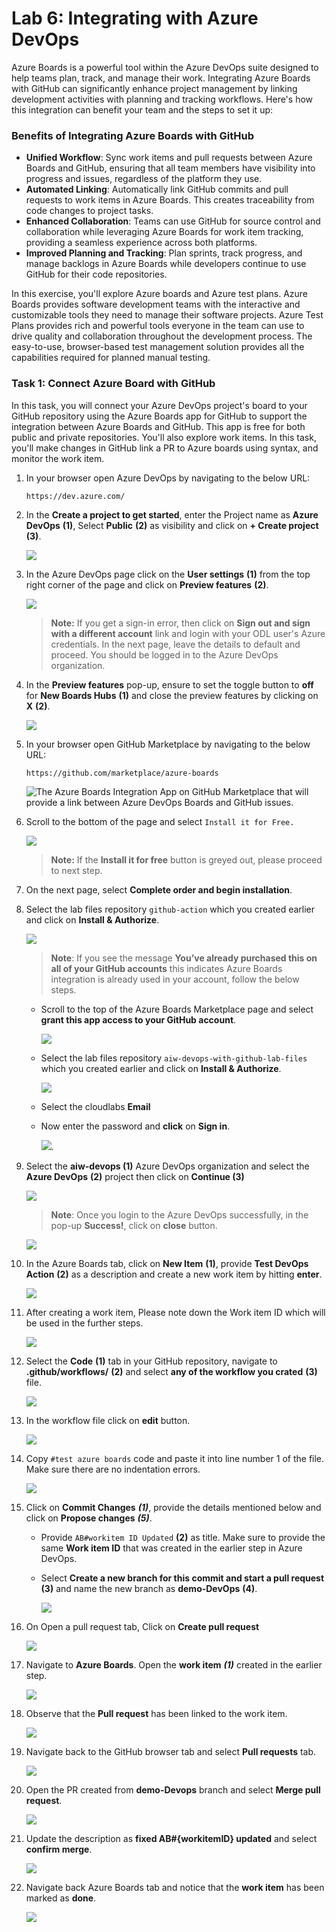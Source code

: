 # Lab 6: Integrating with Azure DevOps

Azure Boards is a powerful tool within the Azure DevOps suite designed to help teams plan, track, and manage their work. Integrating Azure Boards with GitHub can significantly enhance project management by linking development activities with planning and tracking workflows. Here's how this integration can benefit your team and the steps to set it up:

### Benefits of Integrating Azure Boards with GitHub

- **Unified Workflow**: Sync work items and pull requests between Azure Boards and GitHub, ensuring that all team members have visibility into progress and issues, regardless of the platform they use.
- **Automated Linking**: Automatically link GitHub commits and pull requests to work items in Azure Boards. This creates traceability from code changes to project tasks.
- **Enhanced Collaboration**: Teams can use GitHub for source control and collaboration while leveraging Azure Boards for work item tracking, providing a seamless experience across both platforms.
- **Improved Planning and Tracking**: Plan sprints, track progress, and manage backlogs in Azure Boards while developers continue to use GitHub for their code repositories.

In this exercise, you'll explore Azure boards and Azure test plans. Azure Boards provides software development teams with the interactive and customizable tools they need to manage their software projects. Azure Test Plans provides rich and powerful tools everyone in the team can use to drive quality and collaboration throughout the development process. The easy-to-use, browser-based test management solution provides all the capabilities required for planned manual testing.

### Task 1: Connect Azure Board with GitHub

In this task, you will connect your Azure DevOps project's board to your GitHub repository using the Azure Boards app for GitHub to support the integration between Azure Boards and GitHub. This app is free for both public and private repositories. You'll also explore work items.  In this task, you'll make changes in GitHub link a PR to Azure boards using syntax, and monitor the work item.

1. In your browser open Azure DevOps by navigating to the below URL:

    ``` 
    https://dev.azure.com/
    ```

2. In the **Create a project to get started**, enter the Project name as **Azure DevOps** **(1)**, Select **Public** **(2)** as visibility and click on **+ Create project** **(3)**.

    ![](../media/create-devops-project.png)

3. In the Azure DevOps page click on the **User settings** **(1)** from the top right corner of the page and click on **Preview features** **(2)**.

   ![](../media/preview-features.png)

    > **Note:** If you get a sign-in error, then click on **Sign out and sign with a different account** link and login with your ODL user's Azure credentials. In the next page, leave the details to default and proceed. You should be logged in to the Azure DevOps organization. 

4. In the **Preview features** pop-up, ensure to set the toggle button to **off** for **New Boards Hubs** **(1)** and close the preview features by clicking on **X** **(2)**.
   
   ![](../media/new-boards-hubs1.png)

5. In your browser open GitHub Marketplace by navigating to the below URL:

    ``` 
    https://github.com/marketplace/azure-boards
    ```

    ![The Azure Boards Integration App on GitHub Marketplace that will provide a link between Azure DevOps Boards and GitHub issues.](../media/hol-ex1-task1-step1.png "Azure Boards Integration App on GitHub Marketplace")

6. Scroll to the bottom of the page and select `Install it for Free.`

   ![](../media/2dg50.png)

    >**Note:** If the **Install it for free** button is greyed out, please proceed to next step.
   
7. On the next page, select **Complete order and begin installation**.

8. Select the lab files repository `github-action` which you created earlier and click on **Install & Authorize**.

   ![](../media/ex4-kc-install&auth.png)
    
    >**Note**: If you see the message **You’ve already purchased this on all of your GitHub accounts** this indicates Azure Boards integration is already used in your account, follow the below steps.
   
   - Scroll to the top of the Azure Boards Marketplace page and select **grant this app access to your GitHub account**.
   
       ![](../media/2dg51.png)
   
   - Select the lab files repository `aiw-devops-with-github-lab-files` which you created earlier and click on **Install & Authorize**.

       ![](../media/ex4-kc-install&auth.png)

   - Select the cloudlabs **Email** <inject key="AzureAdUserEmail"></inject>
     
   - Now enter the password and **click** on **Sign in**.

        ![](../media/img10.png).
    
9. Select the **aiw-devops (1)** Azure DevOps organization and select the **Azure DevOps** **(2)** project then click on **Continue (3)**

   ![](../media/azuredevops.png)

   > **Note**: Once you login to the Azure DevOps successfully, in the pop-up **Success!**, click on **close** button.

     ![](../media/succedded.png) 

10. In the Azure Boards tab, click on **New Item** **(1)**, provide **Test DevOps Action** **(2)** as a description and create a new work item by hitting **enter**.

     ![](../media/ex4-task2-step1.png)
   
11. After creating a work item, Please note down the Work item ID which will be used in the further steps.

     ![](../media/ex4-kc-todo-new1.png)
   
12. Select the **Code** **(1)** tab in your GitHub repository, navigate to **.github/workflows/** **(2)** and select **any of the workflow you crated** **(3)** file.

     ![](../media/2dgn140.png)
   
13. In the workflow file click on **edit** button.

     ![](../media/edit.png)

14. Copy `#test azure boards` code and paste it into line number 1 of the file. Make sure there are no indentation errors.

     ![](../media/2dgn166.png)
   
15. Click on **Commit Changes** ***(1)***, provide the details mentioned below and click on **Propose changes** ***(5)***.

    - Provide `AB#workitem ID Updated` **(2)** as title. Make sure to provide the same **Work item ID** that was created in the earlier step in Azure DevOps.
    - Select **Create a new branch for this commit and start a pull request** **(3)** and name the new branch as **demo-DevOps** **(4)**.

       ![](../media/E3T2S5.png)
   
16. On Open a pull request tab, Click on **Create pull request** 

     ![](../media/ex4-create-pr.png)
   
17. Navigate to **Azure Boards**. Open the **work item** ***(1)*** created in the earlier step.

    ![](../media/ex4-open-wi.png)

16. Observe that the **Pull request** has been linked to the work item.

    ![](../media/ex4-observe-pr.png)
   
17. Navigate back to the GitHub browser tab and select **Pull requests** tab.

    ![](../media/ex4-github-pr.png)
   
18. Open the PR created from **demo-Devops** branch and select **Merge pull request**.

    ![](../media/ex4-mergepr.png)
   
19. Update the description as **fixed AB#{workitemID} updated** and select **confirm merge**.

    ![](../media/ex4-confirm-merge.png)
   
20. Navigate back Azure Boards tab and notice that the **work item** has been marked as **done**.

    ![](../media/2dgn142.png)
